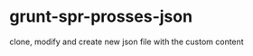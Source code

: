 grunt-spr-prosses-json
======================

clone, modify and create new json file with the custom content
